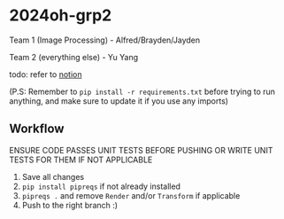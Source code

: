 # 2024oh-grp2

Team 1 (Image Processing) - Alfred/Brayden/Jayden

Team 2 (everything else) - Yu Yang

todo: refer to [notion](https://www.notion.so/klystron/Open-House-2024-6595f8685e6348a497347a6179844c28)

(P.S: Remember to `pip install -r requirements.txt` before trying to run anything, and make sure to update it if you use any imports)

## Workflow

ENSURE CODE PASSES UNIT TESTS BEFORE PUSHING OR WRITE UNIT TESTS FOR THEM IF NOT APPLICABLE

1. Save all changes
2. `pip install pipreqs` if not already installed
3. `pipreqs .` and remove `Render` and/or `Transform` if applicable
4. Push to the right branch :\)